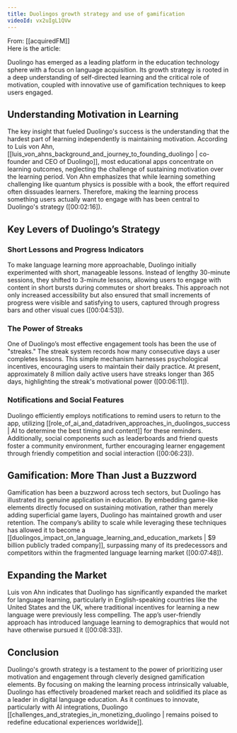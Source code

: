 ```yaml
---
title: Duolingos growth strategy and use of gamification
videoId: vx2uIgL1QVw
---
```


From: [[acquiredFM]] <br/> 
Here is the article:

Duolingo has emerged as a leading platform in the education technology sphere with a focus on language acquisition. Its growth strategy is rooted in a deep understanding of self-directed learning and the critical role of motivation, coupled with innovative use of gamification techniques to keep users engaged.

## Understanding Motivation in Learning

The key insight that fueled Duolingo's success is the understanding that the hardest part of learning independently is maintaining motivation. According to Luis von Ahn, [[luis_von_ahns_background_and_journey_to_founding_duolingo | co-founder and CEO of Duolingo]], most educational apps concentrate on learning outcomes, neglecting the challenge of sustaining motivation over the learning period. Von Ahn emphasizes that while learning something challenging like quantum physics is possible with a book, the effort required often dissuades learners. Therefore, making the learning process something users actually want to engage with has been central to Duolingo's strategy (<a class="yt-timestamp" data-t="00:02:16">[00:02:16]</a>).

## Key Levers of Duolingo’s Strategy

### Short Lessons and Progress Indicators

To make language learning more approachable, Duolingo initially experimented with short, manageable lessons. Instead of lengthy 30-minute sessions, they shifted to 3-minute lessons, allowing users to engage with content in short bursts during commutes or short breaks. This approach not only increased accessibility but also ensured that small increments of progress were visible and satisfying to users, captured through progress bars and other visual cues (<a class="yt-timestamp" data-t="00:04:53">[00:04:53]</a>).

### The Power of Streaks

One of Duolingo’s most effective engagement tools has been the use of "streaks." The streak system records how many consecutive days a user completes lessons. This simple mechanism harnesses psychological incentives, encouraging users to maintain their daily practice. At present, approximately 8 million daily active users have streaks longer than 365 days, highlighting the streak's motivational power (<a class="yt-timestamp" data-t="00:06:11">[00:06:11]</a>).

### Notifications and Social Features

Duolingo efficiently employs notifications to remind users to return to the app, utilizing [[role_of_ai_and_datadriven_approaches_in_duolingos_success | AI to determine the best timing and content]] for these reminders. Additionally, social components such as leaderboards and friend quests foster a community environment, further encouraging learner engagement through friendly competition and social interaction (<a class="yt-timestamp" data-t="00:06:23">[00:06:23]</a>).

## Gamification: More Than Just a Buzzword

Gamification has been a buzzword across tech sectors, but Duolingo has illustrated its genuine application in education. By embedding game-like elements directly focused on sustaining motivation, rather than merely adding superficial game layers, Duolingo has maintained growth and user retention. The company’s ability to scale while leveraging these techniques has allowed it to become a [[duolingos_impact_on_language_learning_and_education_markets | $9 billion publicly traded company]], surpassing many of its predecessors and competitors within the fragmented language learning market (<a class="yt-timestamp" data-t="00:07:48">[00:07:48]</a>).

## Expanding the Market

Luis von Ahn indicates that Duolingo has significantly expanded the market for language learning, particularly in English-speaking countries like the United States and the UK, where traditional incentives for learning a new language were previously less compelling. The app’s user-friendly approach has introduced language learning to demographics that would not have otherwise pursued it (<a class="yt-timestamp" data-t="00:08:33">[00:08:33]</a>).

## Conclusion

Duolingo's growth strategy is a testament to the power of prioritizing user motivation and engagement through cleverly designed gamification elements. By focusing on making the learning process intrinsically valuable, Duolingo has effectively broadened market reach and solidified its place as a leader in digital language education. As it continues to innovate, particularly with AI integrations, Duolingo [[challenges_and_strategies_in_monetizing_duolingo | remains poised to redefine educational experiences worldwide]].